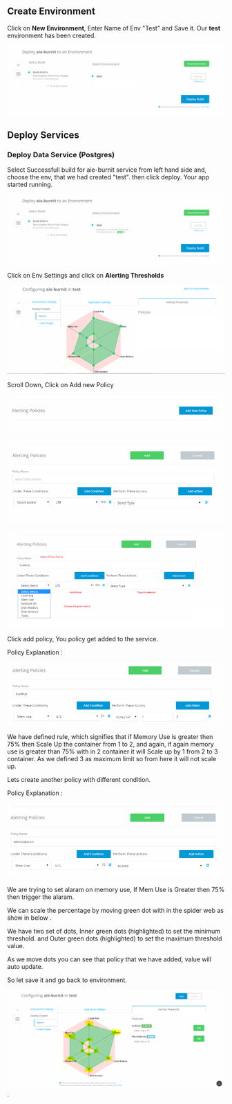 ## Create Environment

Click on <b>New Environment</b>, Enter Name of Env "Test" and Save it.
Our <b>test</b> environment has been created.

![](assets/4.PNG)


## Deploy Services 

### Deploy Data Service (Postgres)

Select Successfull build for aie-burnit service from left hand side and, choose the env, that we had created "test". then click deploy. Your app started running.

![](assets/5.PNG)

Click on Env Settings and click on <b>Alerting Thresholds</b>

![](assets/6.PNG)

Scroll Down, Click on Add new Policy

![](assets/7.PNG)

![](assets/8.PNG)

![](assets/9.png)

Click add policy, You policy get added to the service.

Policy Explanation : 

![](assets/10.PNG)

We have defined rule, which signifies that if Memory Use is greater then 75% then Scale Up the container from 1 to 2, and again, if again memory use is greater than 75% with in 2 container it will Scale up by 1 from 2 to 3 container. As we defined 3 as maximum limit so from here it will not scale up.

Lets create another policy with different condition.

Policy Explanation :

![](assets/11.PNG)

We are trying to set alaram on memory use, If Mem Use is Greater then 75% then trigger the alaram.

We can scale the percentage by moving green dot with in the spider web as show in below .

We have two set of dots, Inner green dots (highlighted) to set the minimum threshold. and Outer green dots (highlighted) to set the maximum threshold value.

As we move dots you can see that policy that we have added, value will auto update.

So let save it and go back to environment.

![](assets/12.PNG).